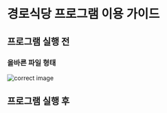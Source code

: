 # 경로식당 프로그램 이용 가이드
## 프로그램 실행 전
### 올바른 파일 형태
![correct image](https://github.com/bug4tti16/wooman-restraunt-AIO/Assets/Correct!!.png)
## 프로그램 실행 후
